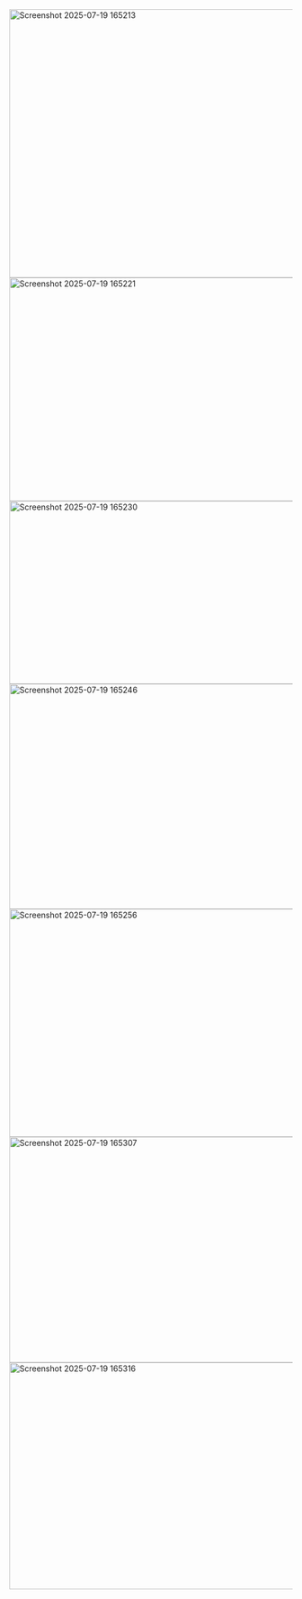 <img width="991" height="477" alt="Screenshot 2025-07-19 165213" src="https://github.com/user-attachments/assets/9d532fc3-5258-41d4-862b-c7aa46c82b97" />
<img width="986" height="397" alt="Screenshot 2025-07-19 165221" src="https://github.com/user-attachments/assets/f076e430-bf3d-4b5e-a760-7f0389af1de9" />
<img width="990" height="325" alt="Screenshot 2025-07-19 165230" src="https://github.com/user-attachments/assets/cfafeb3a-614d-4032-a880-553e7f9efe93" />
<img width="978" height="400" alt="Screenshot 2025-07-19 165246" src="https://github.com/user-attachments/assets/cf92b54a-bcf3-4587-8012-aef2bfe1fd30" />
<img width="986" height="405" alt="Screenshot 2025-07-19 165256" src="https://github.com/user-attachments/assets/9fb21ce1-64b9-41f9-98b5-8757e665ec62" />
<img width="990" height="401" alt="Screenshot 2025-07-19 165307" src="https://github.com/user-attachments/assets/4c45aa25-0749-4041-8d46-29241c64ba03" />

<img width="989" height="403" alt="Screenshot 2025-07-19 165316" src="https://github.com/user-attachments/assets/5f4c66e6-7d80-4018-95ff-d53c7b9975e9" />
